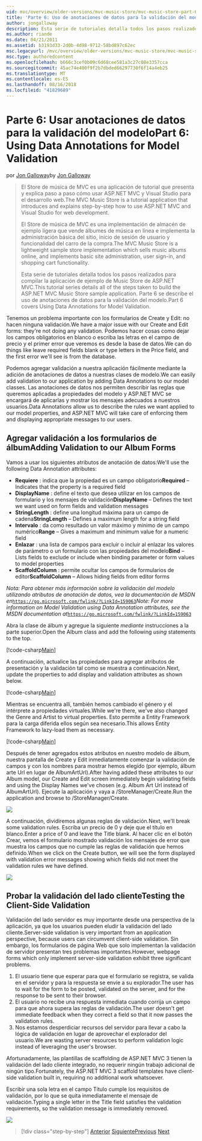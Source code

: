 ```yaml
---
uid: mvc/overview/older-versions/mvc-music-store/mvc-music-store-part-6
title: 'Parte 6: Uso de anotaciones de datos para la validación del modelo | Microsoft Docs'
author: jongalloway
description: Esta serie de tutoriales detalla todos los pasos realizados para compilar la aplicación de ejemplo de Music Store de ASP.NET MVC. Parte 6 se describe el uso de anotaciones de datos para el modelo V...
ms.author: riande
ms.date: 04/21/2011
ms.assetid: b3193d33-2d0b-4d98-9712-58bd897c62ec
msc.legacyurl: /mvc/overview/older-versions/mvc-music-store/mvc-music-store-part-6
msc.type: authoredcontent
ms.openlocfilehash: b666c3cef0b09c6d68cee581a3c27c08e3357cca
ms.sourcegitcommit: 45ac74e400f9f2b7dbded66297730f6f14a4eb25
ms.translationtype: MT
ms.contentlocale: es-ES
ms.lasthandoff: 08/16/2018
ms.locfileid: "41829689"
---
```

<a name="part-6-using-data-annotations-for-model-validation"></a><span data-ttu-id="e019b-104">Parte 6: Usar anotaciones de datos para la validación del modelo</span><span class="sxs-lookup"><span data-stu-id="e019b-104">Part 6: Using Data Annotations for Model Validation</span></span>
====================
<span data-ttu-id="e019b-105">por [Jon Galloway](https://github.com/jongalloway)</span><span class="sxs-lookup"><span data-stu-id="e019b-105">by [Jon Galloway](https://github.com/jongalloway)</span></span>

> <span data-ttu-id="e019b-106">El Store de música de MVC es una aplicación de tutorial que presenta y explica paso a paso cómo usar ASP.NET MVC y Visual Studio para el desarrollo web.</span><span class="sxs-lookup"><span data-stu-id="e019b-106">The MVC Music Store is a tutorial application that introduces and explains step-by-step how to use ASP.NET MVC and Visual Studio for web development.</span></span>  
>   
> <span data-ttu-id="e019b-107">El Store de música de MVC es una implementación de almacén de ejemplo ligera que vende álbumes de música en línea e implementa la administración básica del sitio, inicio de sesión de usuario y funcionalidad del carro de la compra.</span><span class="sxs-lookup"><span data-stu-id="e019b-107">The MVC Music Store is a lightweight sample store implementation which sells music albums online, and implements basic site administration, user sign-in, and shopping cart functionality.</span></span>  
>   
> <span data-ttu-id="e019b-108">Esta serie de tutoriales detalla todos los pasos realizados para compilar la aplicación de ejemplo de Music Store de ASP.NET MVC.</span><span class="sxs-lookup"><span data-stu-id="e019b-108">This tutorial series details all of the steps taken to build the ASP.NET MVC Music Store sample application.</span></span> <span data-ttu-id="e019b-109">Parte 6 se describe el uso de anotaciones de datos para la validación del modelo.</span><span class="sxs-lookup"><span data-stu-id="e019b-109">Part 6 covers Using Data Annotations for Model Validation.</span></span>


<span data-ttu-id="e019b-110">Tenemos un problema importante con los formularios de Create y Edit: no hacen ninguna validación.</span><span class="sxs-lookup"><span data-stu-id="e019b-110">We have a major issue with our Create and Edit forms: they're not doing any validation.</span></span> <span data-ttu-id="e019b-111">Podemos hacer cosas como dejar los campos obligatorios en blanco o escriba las letras en el campo de precio y el primer error que veremos es desde la base de datos.</span><span class="sxs-lookup"><span data-stu-id="e019b-111">We can do things like leave required fields blank or type letters in the Price field, and the first error we'll see is from the database.</span></span>

<span data-ttu-id="e019b-112">Podemos agregar validación a nuestra aplicación fácilmente mediante la adición de anotaciones de datos a nuestras clases de modelo.</span><span class="sxs-lookup"><span data-stu-id="e019b-112">We can easily add validation to our application by adding Data Annotations to our model classes.</span></span> <span data-ttu-id="e019b-113">Las anotaciones de datos nos permiten describir las reglas que queremos aplicadas a propiedades del modelo y ASP.NET MVC se encargará de aplicarlas y mostrar los mensajes adecuados a nuestros usuarios.</span><span class="sxs-lookup"><span data-stu-id="e019b-113">Data Annotations allow us to describe the rules we want applied to our model properties, and ASP.NET MVC will take care of enforcing them and displaying appropriate messages to our users.</span></span>

## <a name="adding-validation-to-our-album-forms"></a><span data-ttu-id="e019b-114">Agregar validación a los formularios de álbum</span><span class="sxs-lookup"><span data-stu-id="e019b-114">Adding Validation to our Album Forms</span></span>

<span data-ttu-id="e019b-115">Vamos a usar los siguientes atributos de anotación de datos:</span><span class="sxs-lookup"><span data-stu-id="e019b-115">We'll use the following Data Annotation attributes:</span></span>

- <span data-ttu-id="e019b-116">**Requiere** : indica que la propiedad es un campo obligatorio</span><span class="sxs-lookup"><span data-stu-id="e019b-116">**Required** – Indicates that the property is a required field</span></span>
- <span data-ttu-id="e019b-117">**DisplayName** : define el texto que desea utilizar en los campos de formulario y los mensajes de validación</span><span class="sxs-lookup"><span data-stu-id="e019b-117">**DisplayName** – Defines the text we want used on form fields and validation messages</span></span>
- <span data-ttu-id="e019b-118">**StringLength** : define una longitud máxima para un campo de cadena</span><span class="sxs-lookup"><span data-stu-id="e019b-118">**StringLength** – Defines a maximum length for a string field</span></span>
- <span data-ttu-id="e019b-119">**Intervalo** : da como resultado un valor máximo y mínimo de un campo numérico</span><span class="sxs-lookup"><span data-stu-id="e019b-119">**Range** – Gives a maximum and minimum value for a numeric field</span></span>
- <span data-ttu-id="e019b-120">**Enlazar** : una lista de campos para excluir o incluir al enlazar los valores de parámetro o un formulario con las propiedades del modelo</span><span class="sxs-lookup"><span data-stu-id="e019b-120">**Bind** – Lists fields to exclude or include when binding parameter or form values to model properties</span></span>
- <span data-ttu-id="e019b-121">**ScaffoldColumn** : permite ocultar los campos de formularios de editor</span><span class="sxs-lookup"><span data-stu-id="e019b-121">**ScaffoldColumn** – Allows hiding fields from editor forms</span></span>

<span data-ttu-id="e019b-122">*Nota: Para obtener más información sobre la validación del modelo utilizando atributos de anotación de datos, vea la documentación de MSDN en*[`https://go.microsoft.com/fwlink/?LinkId=159063`](https://go.microsoft.com/fwlink/?LinkId=159063)</span><span class="sxs-lookup"><span data-stu-id="e019b-122">*Note: For more information on Model Validation using Data Annotation attributes, see the MSDN documentation at*[`https://go.microsoft.com/fwlink/?LinkId=159063`](https://go.microsoft.com/fwlink/?LinkId=159063)</span></span>

<span data-ttu-id="e019b-123">Abra la clase de álbum y agregue la siguiente *mediante* instrucciones a la parte superior.</span><span class="sxs-lookup"><span data-stu-id="e019b-123">Open the Album class and add the following *using* statements to the top.</span></span>

[!code-csharp[Main](mvc-music-store-part-6/samples/sample1.cs)]

<span data-ttu-id="e019b-124">A continuación, actualice las propiedades para agregar atributos de presentación y la validación tal como se muestra a continuación.</span><span class="sxs-lookup"><span data-stu-id="e019b-124">Next, update the properties to add display and validation attributes as shown below.</span></span>

[!code-csharp[Main](mvc-music-store-part-6/samples/sample2.cs)]

<span data-ttu-id="e019b-125">Mientras se encuentra allí, también hemos cambiado el género y el intérprete a propiedades virtuales.</span><span class="sxs-lookup"><span data-stu-id="e019b-125">While we're there, we've also changed the Genre and Artist to virtual properties.</span></span> <span data-ttu-id="e019b-126">Esto permite a Entity Framework para la carga diferida ellos según sea necesario.</span><span class="sxs-lookup"><span data-stu-id="e019b-126">This allows Entity Framework to lazy-load them as necessary.</span></span>

[!code-csharp[Main](mvc-music-store-part-6/samples/sample3.cs)]

<span data-ttu-id="e019b-127">Después de tener agregados estos atributos en nuestro modelo de álbum, nuestra pantalla de Create y Edit inmediatamente comenzar la validación de campos y con los nombres para mostrar hemos elegido (por ejemplo, álbum arte Url en lugar de AlbumArtUrl).</span><span class="sxs-lookup"><span data-stu-id="e019b-127">After having added these attributes to our Album model, our Create and Edit screen immediately begin validating fields and using the Display Names we've chosen (e.g. Album Art Url instead of AlbumArtUrl).</span></span> <span data-ttu-id="e019b-128">Ejecute la aplicación y vaya a /StoreManager/Create.</span><span class="sxs-lookup"><span data-stu-id="e019b-128">Run the application and browse to /StoreManager/Create.</span></span>

![](mvc-music-store-part-6/_static/image1.png)

<span data-ttu-id="e019b-129">A continuación, dividiremos algunas reglas de validación.</span><span class="sxs-lookup"><span data-stu-id="e019b-129">Next, we'll break some validation rules.</span></span> <span data-ttu-id="e019b-130">Escriba un precio de 0 y deje que el título en blanco.</span><span class="sxs-lookup"><span data-stu-id="e019b-130">Enter a price of 0 and leave the Title blank.</span></span> <span data-ttu-id="e019b-131">Al hacer clic en el botón Crear, vemos el formulario mostrado validación los mensajes de error que muestra los campos que no cumple las reglas de validación que hemos definido.</span><span class="sxs-lookup"><span data-stu-id="e019b-131">When we click on the Create button, we will see the form displayed with validation error messages showing which fields did not meet the validation rules we have defined.</span></span>

![](mvc-music-store-part-6/_static/image2.png)

## <a name="testing-the-client-side-validation"></a><span data-ttu-id="e019b-132">Probar la validación del lado cliente</span><span class="sxs-lookup"><span data-stu-id="e019b-132">Testing the Client-Side Validation</span></span>

<span data-ttu-id="e019b-133">Validación del lado servidor es muy importante desde una perspectiva de la aplicación, ya que los usuarios pueden eludir la validación del lado cliente.</span><span class="sxs-lookup"><span data-stu-id="e019b-133">Server-side validation is very important from an application perspective, because users can circumvent client-side validation.</span></span> <span data-ttu-id="e019b-134">Sin embargo, los formularios de página Web que solo implementan la validación de servidor presentan tres problemas importantes.</span><span class="sxs-lookup"><span data-stu-id="e019b-134">However, webpage forms which only implement server-side validation exhibit three significant problems.</span></span>

1. <span data-ttu-id="e019b-135">El usuario tiene que esperar para que el formulario se registra, se valida en el servidor y para la respuesta se envíe a su explorador.</span><span class="sxs-lookup"><span data-stu-id="e019b-135">The user has to wait for the form to be posted, validated on the server, and for the response to be sent to their browser.</span></span>
2. <span data-ttu-id="e019b-136">El usuario no recibe una respuesta inmediata cuando corrija un campo para que ahora supera las reglas de validación.</span><span class="sxs-lookup"><span data-stu-id="e019b-136">The user doesn't get immediate feedback when they correct a field so that it now passes the validation rules.</span></span>
3. <span data-ttu-id="e019b-137">Nos estamos desperdiciar recursos del servidor para llevar a cabo la lógica de validación en lugar de aprovechar el explorador del usuario.</span><span class="sxs-lookup"><span data-stu-id="e019b-137">We are wasting server resources to perform validation logic instead of leveraging the user's browser.</span></span>

<span data-ttu-id="e019b-138">Afortunadamente, las plantillas de scaffolding de ASP.NET MVC 3 tienen la validación del lado cliente integrado, no requerir ningún trabajo adicional de ningún tipo.</span><span class="sxs-lookup"><span data-stu-id="e019b-138">Fortunately, the ASP.NET MVC 3 scaffold templates have client-side validation built in, requiring no additional work whatsoever.</span></span>

<span data-ttu-id="e019b-139">Escribir una sola letra en el campo Título cumple los requisitos de validación, por lo que se quita inmediatamente el mensaje de validación.</span><span class="sxs-lookup"><span data-stu-id="e019b-139">Typing a single letter in the Title field satisfies the validation requirements, so the validation message is immediately removed.</span></span>

![](mvc-music-store-part-6/_static/image3.png)


> [!div class="step-by-step"]
> <span data-ttu-id="e019b-140">[Anterior](mvc-music-store-part-5.md)
> [Siguiente](mvc-music-store-part-7.md)</span><span class="sxs-lookup"><span data-stu-id="e019b-140">[Previous](mvc-music-store-part-5.md)
[Next](mvc-music-store-part-7.md)</span></span>
